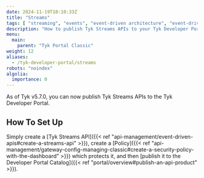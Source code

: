 ```yaml
---
date: 2024-11-19T10:10:33Z
title: "Streams"
tags: [ "streaming", "events", "event-driven architecture", "event-driven architectures", "kafka" ]
description: "How to publish Tyk Streams APIs to your Tyk Developer Portal"
menu:
  main:
    parent: "Tyk Portal Classic"
weight: 12
aliases:
  - /tyk-developer-portal/streams
robots: "noindex"
algolia:
  importance: 0
---
```


As of Tyk v5.7.0, you can now publish Tyk Streams APIs to the Tyk Developer Portal.

## How To Set Up

Simply create a [Tyk Streams API]({{< ref "api-management/event-driven-apis#create-a-streams-api" >}}), create a [Policy]({{< ref "api-management/gateway-config-managing-classic#create-a-security-policy-with-the-dashboard" >}}) which protects it, and then [publish it to the Developer Portal Catalog]({{< ref "portal/overview#publish-an-api-product" >}}).